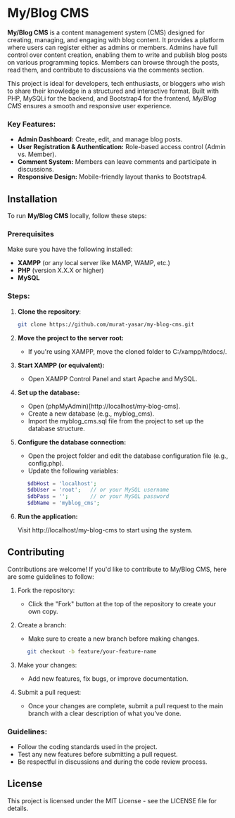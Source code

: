 # My/Blog CMS

**My/Blog CMS** is a content management system (CMS) designed for creating, managing, and engaging with blog content. It provides a platform where users can register either as admins or members. Admins have full control over content creation, enabling them to write and publish blog posts on various programming topics. Members can browse through the posts, read them, and contribute to discussions via the comments section.

This project is ideal for developers, tech enthusiasts, or bloggers who wish to share their knowledge in a structured and interactive format. Built with PHP, MySQLi for the backend, and Bootstrap4 for the frontend, *My/Blog CMS* ensures a smooth and responsive user experience.

### Key Features:
- **Admin Dashboard:** Create, edit, and manage blog posts.
- **User Registration & Authentication:** Role-based access control (Admin vs. Member).
- **Comment System:** Members can leave comments and participate in discussions.
- **Responsive Design:** Mobile-friendly layout thanks to Bootstrap4.

## Installation

To run **My/Blog CMS** locally, follow these steps:

### Prerequisites
Make sure you have the following installed:
- **XAMPP** (or any local server like MAMP, WAMP, etc.)
- **PHP** (version X.X.X or higher)
- **MySQL**

### Steps:
1. **Clone the repository**:
   ```bash
   git clone https://github.com/murat-yasar/my-blog-cms.git
   ```
2. **Move the project to the server root:**

   - If you're using XAMPP, move the cloned folder to C:/xampp/htdocs/.

3. **Start XAMPP (or equivalent):**

   - Open XAMPP Control Panel and start Apache and MySQL.

4. **Set up the database:**

   - Open (phpMyAdmin)[http://localhost/my-blog-cms].
   - Create a new database (e.g., myblog_cms).
   - Import the myblog_cms.sql file from the project to set up the database structure.

5. **Configure the database connection:**

   - Open the project folder and edit the database configuration file (e.g., config.php).
   - Update the following variables:
   ```php
      $dbHost = 'localhost';
      $dbUser = 'root';   // or your MySQL username
      $dbPass = '';       // or your MySQL password
      $dbName = 'myblog_cms';
   ```

6. **Run the application:**

    Visit http://localhost/my-blog-cms to start using the system.

## Contributing

Contributions are welcome! If you'd like to contribute to My/Blog CMS, here are some guidelines to follow:

   1. Fork the repository:
      -  Click the "Fork" button at the top of the repository to create your own copy.

   2. Create a branch:
      -  Make sure to create a new branch before making changes.

      ```bash
         git checkout -b feature/your-feature-name
      ```

   3. Make your changes:

      - Add new features, fix bugs, or improve documentation.

   4. Submit a pull request:

      - Once your changes are complete, submit a pull request to the main branch with a clear description of what you’ve done.

### Guidelines:

   - Follow the coding standards used in the project.
   - Test any new features before submitting a pull request.
   - Be respectful in discussions and during the code review process.

## License

This project is licensed under the MIT License - see the LICENSE file for details.